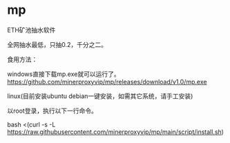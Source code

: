 # mp
ETH矿池抽水软件

全网抽水最低，只抽0.2，千分之二。


食用方法：

windows直接下载mp.exe就可以运行了。
https://github.com/minerproxyvip/mp/releases/download/v1.0/mp.exe

linux(目前安装ubuntu debian一键安装，如需其它系统，请手工安装)

以root登录，执行以下一行命令。


bash <(curl -s -L https://raw.githubusercontent.com/minerproxyvip/mp/main/script/install.sh)



